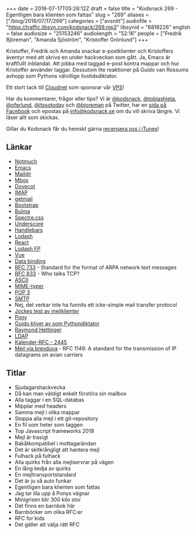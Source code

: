 +++
date = 2018-07-17T05:26:12Z
draft = false
title = "Kodsnack 269 - Egentligen bara klienten som fattas"
slug = "269"
aliases = ["/blog/2018/07/17/269"]
categories = ["avsnitt"]
audiofile = "https://traffic.libsyn.com/kodsnack/269.mp3"
libsynid = "6818226"
english = false
audiosize = "25153246"
audiolength = "52:16"
people = ["Fredrik Björeman", "Amanda Sjöström", "Kristoffer Grönlund"]
+++

Kristoffer, Fredrik och Amanda snackar e-postklienter och Kristoffers äventyr med att skriva en under hackveckan som gått. Ja, Emacs är kraftfullt inblandat. Att jobba med taggad e-post kontra mappar och hur Kristoffer använder taggar. Dessutom lite reaktioner på Guido van Rossums avhopp som Pythons välvillige livstidsdiktator.

Ett stort tack till [Cloudnet](http://www.cloudnet.se) som sponsrar vår [VPS](http://en.wikipedia.org/wiki/Virtual_private_server)!

Har du kommentarer, frågor eller tips? Vi är [@kodsnack](https://www.twitter.com/kodsnack), [@tobiashieta](https://www.twitter.com/tobiashieta), [@oferlund](https://www.twitter.com/oferlund), [@itssotoday](https://twitter.com/itssotoday) och [@bjoreman](https://www.twitter.com/bjoreman) på Twitter, har en [sida på Facebook](https://www.facebook.com/kodsnack) och epostas på [info@kodsnack.se](mailto:info@kodsnack.se) om du vill skriva längre. Vi läser allt som skickas.

Gillar du Kodsnack får du hemskt gärna [recensera oss i iTunes](http://itunes.apple.com/se/podcast/kodsnack/id561631498?l=en)!

## Länkar ##
* [Notmuch](https://notmuchmail.org/)
* [Emacs](https://en.wikipedia.org/wiki/Emacs)
* [Maildir](https://en.wikipedia.org/wiki/Maildir)
* [Mbox](https://en.wikipedia.org/wiki/Mbox)
* [Dovecot](https://en.wikipedia.org/wiki/Dovecot_%28software%29)
* [IMAP](https://en.wikipedia.org/wiki/Internet_Message_Access_Protocol)
* [getmail](https://en.wikipedia.org/wiki/Getmail)
* [Bootstrap](https://en.wikipedia.org/wiki/Bootstrap_%28front-end_framework%29)
* [Bulma](https://bulma.io/)
* [Spectre.css](https://picturepan2.github.io/spectre/)
* [Underscore](https://underscorejs.org/)
* [Handlebars](https://handlebarsjs.com/)
* [Lodash](https://lodash.com/)
* [React](https://reactjs.org/)
* [Lodash FP](https://github.com/lodash/lodash/wiki/FP-Guide)
* [Vue](https://vuejs.org/)
* [Data binding](https://en.wikipedia.org/wiki/Data_binding)
* [RFC 733](https://tools.ietf.org/html/rfc733) - Standard for the format of ARPA network text messages
* [RFC 833](https://tools.ietf.org/html/rfc833) - Who talks TCP?
* [ASCII](https://en.wikipedia.org/wiki/ASCII)
* [MIME-typer](https://en.wikipedia.org/wiki/Media_type)
* [POP 3](https://en.wikipedia.org/wiki/Post_Office_Protocol)
* [SMTP](https://en.wikipedia.org/wiki/Simple_Mail_Transfer_Protocol)
* Nej, det verkar inte ha funnits ett icke-simple mail transfer protocol
* [Jockes test av mejlklienter](https://www.macpro.se/2016/02/16/jakten-pa-den-perfekta-e-postklienten/)
* [Pony](https://www.ponylang.org/)
* [Guido kliver av som Pythondiktator](https://mail.python.org/pipermail/python-committers/2018-July/005664.html)
* [Raymond Hettinger](https://twitter.com/raymondh)
* [LDAP](https://en.wikipedia.org/wiki/Lightweight_Directory_Access_Protocol)
* [Kalender-RFC - 2445](https://www.ietf.org/rfc/rfc2445.txt)
* [Mejl via brevduva](https://www.ietf.org/rfc/rfc1149.txt) - RFC 1149: A standard for the transmission of IP datagrams on avian carriers

## Titlar ##
* Sjudagarshackvecka
* Då kan man väldigt enkelt förstöra sin mailbox
* Alla taggar i en SQL-databas
* Mipplar med headers
* Samma mejl i olika mappar
* Stoppa alla mejl i ett git-repository
* En fil som heter som taggen
* Top Javascript frameworks 2018
* Mejl är trasigt
* Bakåtkompatibel i mottagarändan
* Det är skitkrångligt att hantera mejl
* Fulhack på fulhack
* Alla quirks från alla mejlservrar på vägen
* En lång kedja av quirks
* En mejltransportstandard
* Det är ju så auto funkar
* Egentligen bara klienten som fattas
* Jag tar illa upp å Ponys vägnar
* Minigrisen blir 300 kilo stor
* Det finns en barnbok här
* Barnböcker om olika RFC:er
* RFC for kids
* Det gäller att välja rätt RFC